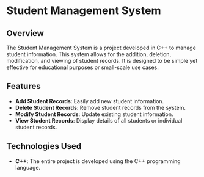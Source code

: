 # Student Management System

## Overview
The Student Management System is a project developed in C++ to manage student information. This system allows for the addition, deletion, modification, and viewing of student records. It is designed to be simple yet effective for educational purposes or small-scale use cases.

## Features
- **Add Student Records**: Easily add new student information.
- **Delete Student Records**: Remove student records from the system.
- **Modify Student Records**: Update existing student information.
- **View Student Records**: Display details of all students or individual student records.

## Technologies Used
- **C++**: The entire project is developed using the C++ programming language.

